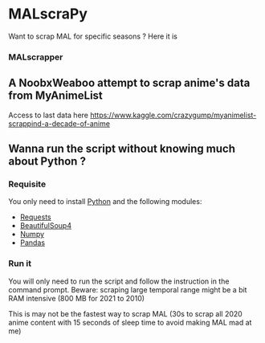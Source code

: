 # MALscraPy
Want to scrap MAL for specific seasons ? Here it is

### MALscrapper
## A NoobxWeaboo attempt to scrap anime's data from MyAnimeList

Access to last data here https://www.kaggle.com/crazygump/myanimelist-scrappind-a-decade-of-anime

## Wanna run the script without knowing much about Python ?
### Requisite
You only need to install [Python]( https://www.python.org/downloads/) and the following modules:
* [Requests](https://docs.python-requests.org/en/latest/user/install/#install) 
* [BeautifulSoup4](https://www.crummy.com/software/BeautifulSoup/bs4/doc/#installing-beautiful-soup)
* [Numpy](https://numpy.org/install/)
* [Pandas](https://pandas.pydata.org/docs/getting_started/install.html)

### Run it
You will only need to run the script and follow the instruction in the command prompt.
Beware: scraping large temporal range might be a bit RAM intensive (800 MB for 2021 to 2010)

This is may not be the fastest way to scrap MAL (30s to scrap all 2020 anime content with 15 seconds of sleep time to avoid making MAL mad at me)
